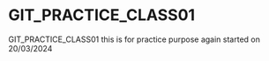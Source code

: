 # GIT_PRACTICE_CLASS01
GIT_PRACTICE_CLASS01
this is for practice purpose
again started on 20/03/2024
